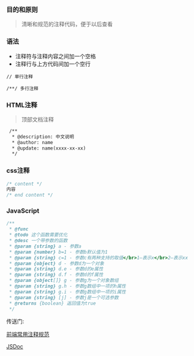 ### 目的和原则
> 清晰和规范的注释代码，便于以后查看

### 语法

- 注释符与注释内容之间加一个空格
- 注释行与上方代码间加一个空行

```
// 单行注释

/**/ 多行注释

```

### HTML注释
> 顶部文档注释

```html
 /**
  * @description: 中文说明
  * @author: name
  * @update: name(xxxx-xx-xx)
  */
```

### css注释

```css
/* content */
内容
/* end content */
```
### JavaScript

```js
/**
 * @func
 * @todo 这个函数需要优化
 * @desc 一个带参数的函数
 * @param {string} a - 参数a
 * @param {number} b=1 - 参数b默认值为1
 * @param {string} c=1 - 参数c有两种支持的取值</br>1—表示x</br>2—表示xx
 * @param {object} d - 参数d为一个对象
 * @param {string} d.e - 参数d的e属性
 * @param {string} d.f - 参数d的f属性
 * @param {object[]} g - 参数g为一个对象数组
 * @param {string} g.h - 参数g数组中一项的h属性
 * @param {string} g.i - 参数g数组中一项的i属性
 * @param {string} [j] - 参数j是一个可选参数 
 * @returns {boolean} 返回值为true
 */
```

传送门:

[前端常用注释规范](https://www.jianshu.com/p/30dd3fa7ae79)

[JSDoc](http://yuri4ever.github.io/jsdoc/#@version)

